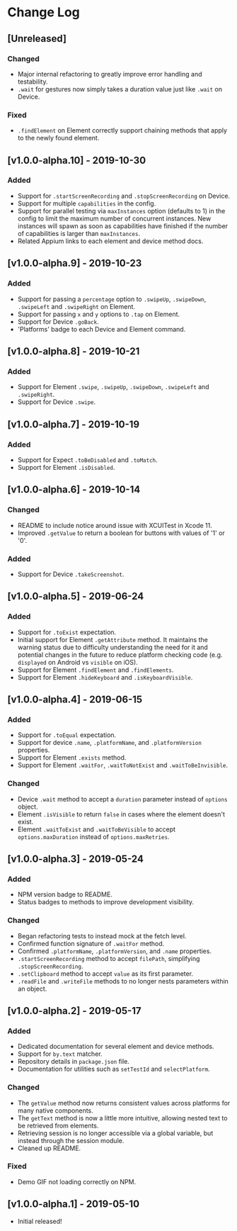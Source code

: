# Change Log

## [Unreleased]

### Changed

- Major internal refactoring to greatly improve error handling and testability.
- `.wait` for gestures now simply takes a duration value just like `.wait` on Device.

### Fixed

- `.findElement` on Element correctly support chaining methods that apply to the newly found element. 

## [v1.0.0-alpha.10] - 2019-10-30

### Added

- Support for `.startScreenRecording` and `.stopScreenRecording` on Device.
- Support for multiple `capabilities` in the config.
- Support for parallel testing via `maxInstances` option (defaults to 1) in the config to limit the maximum number of concurrent instances. New instances will spawn as soon as capabilities have finished if the number of capabilities is larger than `maxInstances`.
- Related Appium links to each element and device method docs.

## [v1.0.0-alpha.9] - 2019-10-23

### Added

- Support for passing a `percentage` option to `.swipeUp`, `.swipeDown`, `.swipeLeft` and `.swipeRight` on Element.
- Support for passing `x` and `y` options to `.tap` on Element.
- Support for Device `.goBack`.
- 'Platforms' badge to each Device and Element command.

## [v1.0.0-alpha.8] - 2019-10-21

### Added

- Support for Element `.swipe`, `.swipeUp`, `.swipeDown`, `.swipeLeft` and `.swipeRight`.
- Support for Device `.swipe`.

## [v1.0.0-alpha.7] - 2019-10-19

### Added

- Support for Expect `.toBeDisabled` and `.toMatch`.
- Support for Element `.isDisabled`.

## [v1.0.0-alpha.6] - 2019-10-14

### Changed

- README to include notice around issue with XCUITest in Xcode 11.
- Improved `.getValue` to return a boolean for buttons with values of '1' or '0'. 

### Added

- Support for Device `.takeScreenshot`.

## [v1.0.0-alpha.5] - 2019-06-24

### Added

- Support for `.toExist` expectation.
- Initial support for Element `.getAttribute` method. It maintains the warning status due to difficulty understanding the need for it and potential changes in the future to reduce platform checking code (e.g. `displayed` on Android vs `visible` on iOS).
- Support for Element `.findElement` and `.findElements`.
- Support for Element `.hideKeyboard` and `.isKeyboardVisible`.

## [v1.0.0-alpha.4] - 2019-06-15

### Added

- Support for `.toEqual` expectation.
- Support for device `.name`, `.platformName`, and `.platformVersion` properties.
- Support for Element `.exists` method.
- Support for Element `.waitFor`, `.waitToNotExist` and `.waitToBeInvisible`.

### Changed

- Device `.wait` method to accept a `duration` parameter instead of `options` object.
- Element `.isVisible` to return `false` in cases where the element doesn't exist.
- Element `.waitToExist` and `.waitToBeVisible` to accept `options.maxDuration` instead of `options.maxRetries`.

## [v1.0.0-alpha.3] - 2019-05-24

### Added

- NPM version badge to README.
- Status badges to methods to improve development visibility.

### Changed

- Began refactoring tests to instead mock at the fetch level.
- Confirmed function signature of `.waitFor` method.
- Confirmed `.platformName`, `.platformVersion`, and `.name` properties.
- `.startScreenRecording` method to accept `filePath`, simplifying `.stopScreenRecording`.
- `.setClipboard` method to accept `value` as its first parameter.
- `.readFile` and `.writeFile` methods to no longer nests parameters within an object.

## [v1.0.0-alpha.2] - 2019-05-17

### Added

- Dedicated documentation for several element and device methods.
- Support for `by.text` matcher.
- Repository details in `package.json` file.
- Documentation for utilities such as `setTestId` and `selectPlatform`.

### Changed

- The `getValue` method now returns consistent values across platforms for many native components.
- The `getText` method is now a little more intuitive, allowing nested text to be retrieved from elements.
- Retrieving session is no longer accessible via a global variable, but instead through the session module. 
- Cleaned up README.

### Fixed

- Demo GIF not loading correctly on NPM.

## [v1.0.0-alpha.1] - 2019-05-10

- Initial released!
